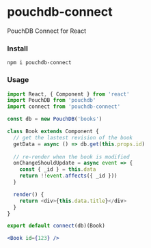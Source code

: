 # pouchdb-connect

PouchDB Connect for React

### Install

```
npm i pouchdb-connect
```

### Usage

```js
import React, { Component } from 'react'
import PouchDB from 'pouchdb'
import connect from 'pouchdb-connect'

const db = new PouchDB('books')

class Book extends Component { 
  // get the lastest revision of the book
  getData = async () => db.get(this.props.id)
  
  // re-render when the book is modified
  onChangeShouldUpdate = async event => {
    const { _id } = this.data
    return !!event.affects({ _id }))
  }

  render() {
    return <div>{this.data.title}</div>
  }
}

export default connect(db)(Book)
```

```jsx
<Book id={123} />
```

